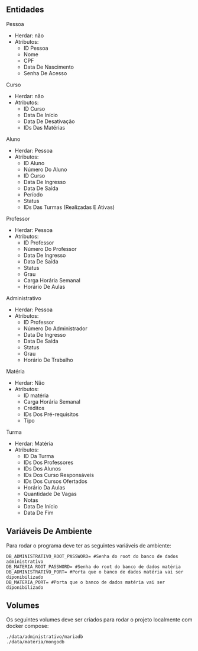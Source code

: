 ## Entidades

Pessoa
- Herdar: não
- Atributos:
  - ID Pessoa
  - Nome
  - CPF
  - Data De Nascimento
  - Senha De Acesso

Curso
- Herdar: não
- Atributos:
  - ID Curso
  - Data De Início
  - Data De Desativação
  - IDs Das Matérias

Aluno
- Herdar: Pessoa
- Atributos:
  - ID Aluno
  - Número Do Aluno
  - ID Curso 
  - Data De Ingresso
  - Data De Saída
  - Período
  - Status
  - IDs Das Turmas (Realizadas E Ativas)

Professor
- Herdar: Pessoa
- Atributos:
  - ID Professor
  - Número Do Professor
  - Data De Ingresso
  - Data De Saída
  - Status
  - Grau
  - Carga Horária Semanal
  - Horário De Aulas

Administrativo
- Herdar: Pessoa
- Atributos:
  - ID Professor
  - Número Do Administrador
  - Data De Ingresso
  - Data De Saída
  - Status
  - Grau
  - Horário De Trabalho

Matéria
- Herdar: Não
- Atributos:
  - ID matéria
  - Carga Horária Semanal
  - Créditos
  - IDs Dos Pré-requisitos
  - Tipo

Turma
- Herdar: Matéria
- Atributos:
  - ID Da Turma
  - IDs Dos Professores
  - IDs Dos Alunos
  - IDs Dos Curso Responsáveis
  - IDs Dos Cursos Ofertados
  - Horário Da Aulas
  - Quantidade De Vagas
  - Notas
  - Data De Início
  - Data De Fim

## Variáveis De Ambiente
Para rodar o programa deve ter as seguintes variáveis de ambiente:
```Shell
DB_ADMINISTRATIVO_ROOT_PASSWORD= #Senha do root do banco de dados administrativo
DB_MATERIA_ROOT_PASSWORD= #Senha do root do banco de dados matéria
DB_ADMINISTRATIVO_PORT= #Porta que o banco de dados matéria vai ser diponibilizado
DB_MATERIA_PORT= #Porta que o banco de dados matéria vai ser diponibilizado
```

## Volumes
Os seguintes volumes deve ser criados para rodar o projeto localmente com docker
compose:
```Shell
./data/administrativo/mariadb
./data/matéria/mongodb
```

